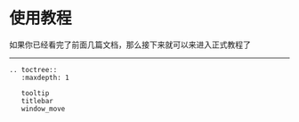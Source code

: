 # 使用教程
如果你已经看完了前面几篇文档，那么接下来就可以来进入正式教程了

---

```{eval-rst}
.. toctree::
   :maxdepth: 1
   
   tooltip 
   titlebar
   window_move
```
